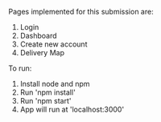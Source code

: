 Pages implemented for this submission are:
1. Login
2. Dashboard
3. Create new account
4. Delivery Map


To run:
1. Install node and npm
2. Run 'npm install'
3. Run 'npm start'
4. App will run at 'localhost:3000'